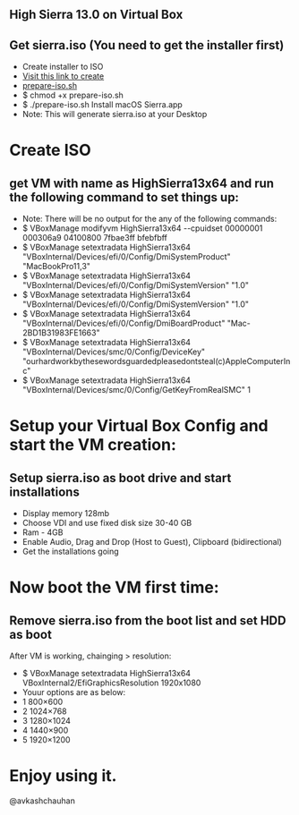 ## High Sierra 13.0 on Virtual Box

## Get sierra.iso (You need to get the installer first)
- Create installer to ISO
 - [Visit this link to create ](https://github.com/geerlingguy/macos-virtualbox-vm)
 - [prepare-iso.sh](https://github.com/geerlingguy/macos-virtualbox-vm/blob/master/prepare-iso.sh) 
 - $ chmod +x prepare-iso.sh
 - $ ./prepare-iso.sh Install macOS Sierra.app
 - Note: This will generate sierra.iso at your Desktop

# Create ISO

## get VM with name as HighSierra13x64 and run the following command to set things up:
- Note: There will be no output for the any of the following commands:
- $ VBoxManage modifyvm HighSierra13x64 --cpuidset 00000001 000306a9 04100800 7fbae3ff bfebfbff
- $ VBoxManage setextradata HighSierra13x64 "VBoxInternal/Devices/efi/0/Config/DmiSystemProduct" "MacBookPro11,3"
- $ VBoxManage setextradata HighSierra13x64 "VBoxInternal/Devices/efi/0/Config/DmiSystemVersion" "1.0"
- $ VBoxManage setextradata HighSierra13x64 "VBoxInternal/Devices/efi/0/Config/DmiSystemVersion" "1.0"
- $ VBoxManage setextradata HighSierra13x64 "VBoxInternal/Devices/efi/0/Config/DmiBoardProduct" "Mac-2BD1B31983FE1663"
- $ VBoxManage setextradata HighSierra13x64 "VBoxInternal/Devices/smc/0/Config/DeviceKey" "ourhardworkbythesewordsguardedpleasedontsteal(c)AppleComputerInc"
- $ VBoxManage setextradata HighSierra13x64 "VBoxInternal/Devices/smc/0/Config/GetKeyFromRealSMC" 1

# Setup your Virtual Box Config and start the VM creation:

## Setup sierra.iso as boot drive and start installations
 - Display memory 128mb
 - Choose VDI and use fixed disk size 30-40 GB
 - Ram - 4GB
 - Enable Audio, Drag and Drop (Host to Guest), Clipboard (bidirectional)
 - Get the installations going

# Now boot the VM first time:

##  Remove sierra.iso from the boot list and set HDD as boot 
After VM is working, chainging > resolution:
- $ VBoxManage setextradata HighSierra13x64 VBoxInternal2/EfiGraphicsResolution 1920x1080
- Youur options are as below:
- 1  800×600
- 2 1024×768
- 3 1280×1024
- 4 1440×900
- 5 1920×1200

# Enjoy using it.
@avkashchauhan
